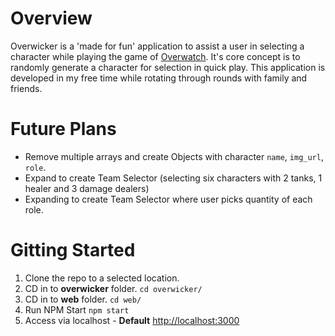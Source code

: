 # Overview

Overwicker is a 'made for fun' application to assist a user in selecting a character while playing the game of <a href="https://playoverwatch.com/">Overwatch</a>. It's core concept is to randomly generate a character for selection in quick play. This application is developed in my free time while rotating through rounds with family and friends.

# Future Plans

- Remove multiple arrays and create Objects with character `name`, `img_url`, `role`.
- Expand to create Team Selector (selecting six characters with 2 tanks, 1 healer and 3 damage dealers)
- Expanding to create Team Selector where user picks quantity of each role.

# Gitting Started

1. Clone the repo to a selected location.
2. CD in to **overwicker** folder.
   `cd overwicker/`
3. CD in to **web** folder.
   `cd web/`
4. Run NPM Start
   `npm start`
5. Access via localhost - **Default** <a href="http://localhost:3000">http://localhost:3000</a>
